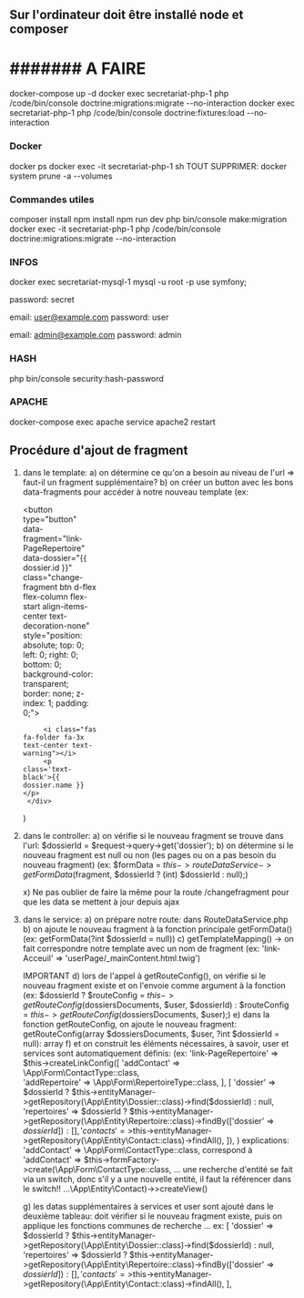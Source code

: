 ## Sur l'ordinateur doit être installé node et composer 

# ####### A FAIRE ######
docker-compose up -d
docker exec secretariat-php-1 php /code/bin/console doctrine:migrations:migrate --no-interaction
docker exec secretariat-php-1 php /code/bin/console doctrine:fixtures:load --no-interaction

### Docker
docker ps
docker exec -it secretariat-php-1 sh
TOUT SUPPRIMER: 
docker system prune -a --volumes

### Commandes utiles
composer install
npm install
npm run dev
php bin/console make:migration
docker exec -it secretariat-php-1 php /code/bin/console doctrine:migrations:migrate --no-interaction

### INFOS
docker exec secretariat-mysql-1 mysql -u root -p
use symfony;

password: secret

email: user@example.com 
password: user

email: admin@example.com
password: admin

### HASH
php bin/console security:hash-password

### APACHE
docker-compose exec apache service apache2 restart

## Procédure d'ajout de fragment
1) dans le template:
    a) on détermine ce qu'on a besoin au niveau de l'url => faut-il un fragment supplémentaire?
    b) on créer un button avec les bons data-fragments pour accéder à notre nouveau template
    (ex: 
        <div class="d-flex flex-column align-items-center p-1" style="position: relative; width: 130px;">
            <button 
                type="button" 
                data-fragment="link-PageRepertoire"
                data-dossier="{{ dossier.id }}"  <!-- => ici ce serait pour un nouveau fragment dans l'url -->
                class="change-fragment btn d-flex flex-column flex-start align-items-center text-decoration-none"
                style="position: absolute; top: 0; left: 0; right: 0; bottom: 0; background-color: transparent; border: none; z-index: 1; padding: 0;">
            </button>

            <i class="fas fa-folder fa-3x text-center text-warning"></i>
            <p class='text-black'>{{ dossier.name }}</p>
        </div>
    )
2) dans le controller: 
    a) on vérifie si le nouveau fragment se trouve dans l'url: $dossierId = $request->query->get('dossier');
    b) on détermine si le nouveau fragment est null ou non (les pages ou on a pas besoin du nouveau fragment) (ex: $formData = $this->routeDataService->getFormData($fragment, $dossierId ? (int) $dossierId : null);)

    x) Ne pas oublier de faire la même pour la route /changefragment pour que les data se mettent à jour depuis ajax

3) dans le service: 
    a) on prépare notre route: dans RouteDataService.php
    b) on ajoute le nouveau fragment à la fonction principale getFormData() (ex: getFormData(?int $dossierId = null))
    c) getTemplateMapping() -> on fait correspondre notre template avec un nom de fragment (ex: 'link-Acceuil' => 'userPage/_mainContent.html.twig')

    IMPORTANT
    d) lors de l'appel à getRouteConfig(), on vérifie si le nouveau fragment existe et on l'envoie comme argument à la fonction
    (ex: $dossierId ? $routeConfig = $this->getRouteConfig($dossiersDocuments, $user, $dossierId) : $routeConfig = $this->getRouteConfig($dossiersDocuments, $user);)
    e) dans la fonction getRouteConfig, on ajoute le nouveau fragment: getRouteConfig(array $dossiersDocuments, $user, ?int $dossierId = null): array
    f) et on construit les éléments nécessaires, à savoir, user et services sont automatiquement définis:
    (ex:
        'link-PageRepertoire' => $this->createLinkConfig([
            'addContact' => \App\Form\ContactType::class,   
            'addRepertoire' => \App\Form\RepertoireType::class,
        ], [
            'dossier' => $dossierId ? $this->entityManager->getRepository(\App\Entity\Dossier::class)->find($dossierId) : null,
            'repertoires' => $dossierId ? $this->entityManager->getRepository(\App\Entity\Repertoire::class)->findBy(['dossier' => $dossierId]) : [],
            'contacts' =>$this->entityManager->getRepository(\App\Entity\Contact::class)->findAll(),
        ]),
    )
    explications: 'addContact' => \App\Form\ContactType::class,  correspond à 'addContact' => $this->formFactory->create(\App\Form\ContactType::class, ...
    une recherche d'entité se fait via un switch, donc s'il y a une nouvelle entité, il faut la référencer dans le switch!!
    ...\App\Entity\Contact)->>createView()

    g) les datas supplémentaires à services et user sont ajouté dans le deuxième tableau: doit vérifier si le nouveau fragment existe, puis on applique les fonctions communes de recherche ...
    ex:  [
            'dossier' => $dossierId ? $this->entityManager->getRepository(\App\Entity\Dossier::class)->find($dossierId) : null,
            'repertoires' => $dossierId ? $this->entityManager->getRepository(\App\Entity\Repertoire::class)->findBy(['dossier' => $dossierId]) : [],
            'contacts' =>$this->entityManager->getRepository(\App\Entity\Contact::class)->findAll(),
        ],